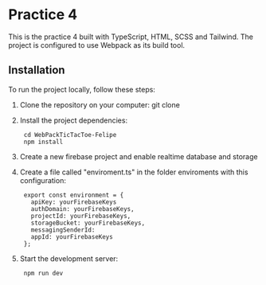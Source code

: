 # Practice 4

This is the practice 4 built with TypeScript, HTML, SCSS and Tailwind. The project is configured to use Webpack as its build tool.

## Installation

To run the project locally, follow these steps:

1. Clone the repository on your computer: git clone

2. Install the project dependencies:

        cd WebPackTicTacToe-Felipe
        npm install

3. Create a new firebase project and enable realtime database and storage

4. Create a file called "enviroment.ts" in the folder enviroments with this configuration:

        export const environment = {
          apiKey: yourFirebaseKeys
          authDomain: yourFirebaseKeys,
          projectId: yourFirebaseKeys,
          storageBucket: yourFirebaseKeys,
          messagingSenderId: 
          appId: yourFirebaseKeys
        };

3. Start the development server:

        npm run dev
